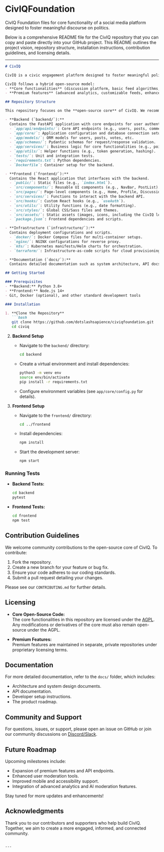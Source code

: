 # CivIQFoundation
CivIQ Foundation files for core functionality of a social media platform designed to foster meaningful discourse on politics.

Below is a comprehensive README file for the CivIQ repository that you can copy and paste directly into your GitHub project. This README outlines the project vision, repository structure, installation instructions, contribution guidelines, and licensing details.

---

```markdown
# CivIQ

CivIQ is a civic engagement platform designed to foster meaningful political discourse and educate citizens on policy topics. Our mission is to humanize online discussions by requiring verified identities for all users—eliminating anonymous posting—and promoting transparency and accountability in civic dialogue.

CivIQ follows a hybrid open-source model:
- **Core functionalities** (discussion platform, basic feed algorithms, standard moderation, etc.) are open-source under the AGPL license.
- **Premium features** (advanced analytics, customizable feeds, enhanced moderation tools, etc.) remain proprietary to support long-term sustainability.

## Repository Structure

This repository focuses on the **open-source core** of CivIQ. We recommend separating premium functionalities into a private repository. The core repository includes:

- **Backend (`backend/`):**  
  Contains the FastAPI application with core endpoints for user authentication, discussion management, and basic moderation.
  - `app/api/endpoints/`: Core API endpoints (e.g., users, posts, comments).
  - `app/core/`: Application configuration and database connection setup.
  - `app/models/`: ORM models for users, posts, votes, etc.
  - `app/schemas/`: Pydantic schemas for request/response validation.
  - `app/services/`: Business logic for core functionalities (e.g., point tracking).
  - `app/utils/`: Helper functions (e.g., token generation, hashing).
  - `tests/`: Unit and integration tests.
  - `requirements.txt`: Python dependencies.
  - `Dockerfile`: Container setup for the backend.

- **Frontend (`frontend/`):**  
  Contains the React application that interfaces with the backend.
  - `public/`: Static files (e.g., `index.html`).
  - `src/components/`: Reusable UI components (e.g., NavBar, PostList).
  - `src/pages/`: Page-level components (e.g., Home, Profile, Discussion).
  - `src/services/`: Functions to interact with the backend API.
  - `src/hooks/`: Custom React hooks (e.g., `useAuth`).
  - `src/utils/`: Utility functions (e.g., date formatting).
  - `src/styles/`: Global CSS/Sass files and themes.
  - `src/assets/`: Static assets (images, icons, including the CivIQ logo).
  - `package.json`: Frontend dependencies and scripts.

- **Infrastructure (`infrastructure/`):**  
  Contains deployment configurations and scripts.
  - `docker/`: Docker Compose files for multi-container setups.
  - `nginx/`: NGINX configurations for reverse proxy.
  - `k8s/`: Kubernetes manifests/Helm charts for orchestration.
  - `terraform/`: Infrastructure-as-code scripts for cloud provisioning.

- **Documentation (`docs/`):**  
  Contains detailed documentation such as system architecture, API docs, and the product roadmap.

## Getting Started

### Prerequisites
- **Backend:** Python 3.8+  
- **Frontend:** Node.js 14+  
- Git, Docker (optional), and other standard development tools

### Installation

1. **Clone the Repository**
   ```bash
   git clone https://github.com/dotslashsapience/civiqfoundation.git
   cd civiq
   ```

2. **Backend Setup**
   - Navigate to the `backend/` directory:
     ```bash
     cd backend
     ```
   - Create a virtual environment and install dependencies:
     ```bash
     python3 -m venv env
     source env/bin/activate
     pip install -r requirements.txt
     ```
   - Configure environment variables (see `app/core/config.py` for details).

3. **Frontend Setup**
   - Navigate to the `frontend/` directory:
     ```bash
     cd ../frontend
     ```
   - Install dependencies:
     ```bash
     npm install
     ```
   - Start the development server:
     ```bash
     npm start
     ```

### Running Tests

- **Backend Tests:**
  ```bash
  cd backend
  pytest
  ```
- **Frontend Tests:**
  ```bash
  cd frontend
  npm test
  ```

## Contribution Guidelines

We welcome community contributions to the open-source core of CivIQ. To contribute:
1. Fork the repository.
2. Create a new branch for your feature or bug fix.
3. Ensure your code adheres to our coding standards.
4. Submit a pull request detailing your changes.

Please see our `CONTRIBUTING.md` for further details.

## Licensing

- **Core Open-Source Code:**  
  The core functionalities in this repository are licensed under the [AGPL](LICENSE). Any modifications or derivatives of the core must also remain open-source under the AGPL.
  
- **Premium Features:**  
  Premium features are maintained in separate, private repositories under proprietary licensing terms.

## Documentation

For more detailed documentation, refer to the `docs/` folder, which includes:
- Architecture and system design documents.
- API documentation.
- Developer setup instructions.
- The product roadmap.

## Community and Support

For questions, issues, or support, please open an issue on GitHub or join our community discussions on [Discord/Slack](#).

## Future Roadmap

Upcoming milestones include:
- Expansion of premium features and API endpoints.
- Enhanced user moderation tools.
- Improved mobile and accessibility support.
- Integration of advanced analytics and AI moderation features.

Stay tuned for more updates and enhancements!

## Acknowledgments

Thank you to our contributors and supporters who help build CivIQ. Together, we aim to create a more engaged, informed, and connected community.

```

---
